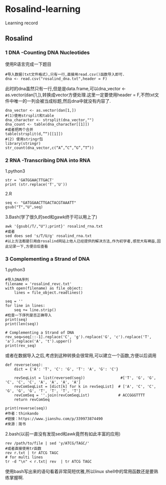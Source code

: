 # Rosalind-learning 
Learning record 
## Rosalind 
### 1 DNA -Counting DNA Nucleotides  
使用R语言完成一下题目  
```
#导入数据(txt文件格式),只有一行,直接用read.csv()函数导入即可.  
dna <- read.csv("rosalind_dna.txt",header = F)  
```
此时的dna虽然只有一行,但是是data.frame,可以dna_vector <- as.vector(dan[1,]),转换成vector方便处理.这里一定要使用header = F,不然txt文件中唯一的一列会被当成标题,然后dna中就没有内容了.  
```
dna_vector <- as.vector(dan[1,])  
#(1)使用strsplit和table   
dna_character <- strsplit(dna_vector,"")  
dna_count <- table(dna_character[[1]])  
#或者把两个合并  
table(strsplit(d,”“)[[1]])  
#(2) 使用stringr包 
library(stringr)  
str_count(dna_vector,c(“A”,”C”,”G”,”T”))  
```
### 2 RNA -Transcribing DNA into RNA
1.python3  
```
str = 'GATGGAACTTGACT'
print (str.replace('T','U'))
```  
2.R
```
seq <- "GATGGAACTTGACTACGTAAATT"
gsub("T","U",seq)
```
3.Bash(学了很久的sed和gawk终于可以用上了)
```
awk '{gsub(/T/,"U");print}' rosalind_rna.txt
#或者
sed does sed 's/T/U/g' rosalind_rna.txt
#以上方法都是引用自rosalind网站上他人已经提供的解决方法,作为初学者,感觉大有裨益,因此记录一下,方便日后查看
```
### 3 Complementing a Strand of DNA
1.python3
```
#导入DNA序列
filename = 'rosalind_revc.txt'
with open(filename) as file_object:
    lines = file_object.readlines()

seq = ''
for line in lines:
    seq += line.strip()
#检查一下序列是否正确导入
print(seq)
print(len(seq))

# Complementing a Strand of DNA
rev_seq=seq[::-1].replace('C', 'g').replace('G', 'c').replace('T', 'a').replace('A', 't').upper()
print(rev_seq)
```
或者在数据导入之后,考虑到这种转换会很常用,可以建立一个函数,方便以后调用
```
def reverse(seq):
    dict = {'A': 'T', 'C': 'G', 'T': 'A', 'G': 'C'}
 
    revSeqList = list(reversed(seq))                #['T', 'G', 'G', 'C', 'C', 'C', 'A', 'A', 'A', 'A']
    revComSeqList = [dict[k] for k in revSeqList]  # ['A', 'C', 'C', 'G', 'G', 'G', 'T', 'T', 'T', 'T']
    revComSeq = ''.join(revComSeqList)             # ACCGGGTTTT
    return revComSeq

print(reverse(seq))
#作者：thinkando
#链接：https://www.jianshu.com/p/339973874490
#來源：简书
```
2.bash(以前一直没有发现sed和awk竟然有如此丰富的应用)
```
rev /path/to/file | sed 'y/ATCG/TAGC/'
#或者直接使用tr函数
rev r.txt | tr ATCG TAGC
# for multi lines
tr -d "\n" < r.txt| rev  | tr ATCG TAGC
```
使用bash写出来的语句看着非常简短优雅,所以linux shell中的常用函数还是要熟练掌握啊.

